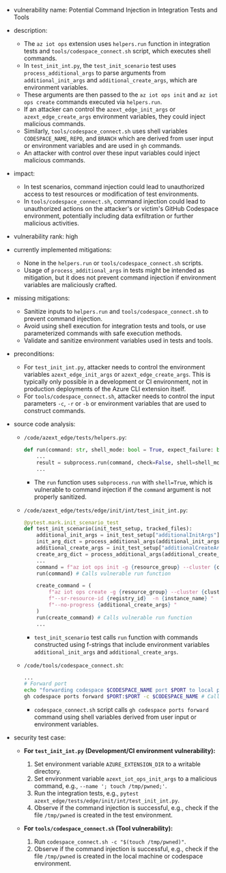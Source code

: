 - vulnerability name: Potential Command Injection in Integration Tests and Tools
- description:
  - The `az iot ops` extension uses `helpers.run` function in integration tests and `tools/codespace_connect.sh` script, which executes shell commands.
  - In `test_init_int.py`, the `test_init_scenario` test uses `process_additional_args` to parse arguments from `additional_init_args` and `additional_create_args`, which are environment variables.
  - These arguments are then passed to the `az iot ops init` and `az iot ops create` commands executed via `helpers.run`.
  - If an attacker can control the `azext_edge_init_args` or `azext_edge_create_args` environment variables, they could inject malicious commands.
  - Similarly, `tools/codespace_connect.sh` uses shell variables `CODESPACE_NAME`, `REPO`, and `BRANCH` which are derived from user input or environment variables and are used in `gh` commands.
  - An attacker with control over these input variables could inject malicious commands.

- impact:
  - In test scenarios, command injection could lead to unauthorized access to test resources or modification of test environments.
  - In `tools/codespace_connect.sh`, command injection could lead to unauthorized actions on the attacker's or victim's GitHub Codespace environment, potentially including data exfiltration or further malicious activities.

- vulnerability rank: high

- currently implemented mitigations:
  - None in the `helpers.run` or `tools/codespace_connect.sh` scripts.
  - Usage of `process_additional_args` in tests might be intended as mitigation, but it does not prevent command injection if environment variables are maliciously crafted.

- missing mitigations:
  - Sanitize inputs to `helpers.run` and `tools/codespace_connect.sh` to prevent command injection.
  - Avoid using shell execution for integration tests and tools, or use parameterized commands with safe execution methods.
  - Validate and sanitize environment variables used in tests and tools.

- preconditions:
  - For `test_init_int.py`, attacker needs to control the environment variables `azext_edge_init_args` or `azext_edge_create_args`. This is typically only possible in a development or CI environment, not in production deployments of the Azure CLI extension itself.
  - For `tools/codespace_connect.sh`, attacker needs to control the input parameters `-c`, `-r` or `-b` or environment variables that are used to construct commands.

- source code analysis:
  - `/code/azext_edge/tests/helpers.py`:
    ```python
    def run(command: str, shell_mode: bool = True, expect_failure: bool = False):
        ...
        result = subprocess.run(command, check=False, shell=shell_mode, text=True, capture_output=True, encoding="utf-8")
        ...
    ```
    - The `run` function uses `subprocess.run` with `shell=True`, which is vulnerable to command injection if the `command` argument is not properly sanitized.

  - `/code/azext_edge/tests/edge/init/int/test_init_int.py`:
    ```python
    @pytest.mark.init_scenario_test
    def test_init_scenario(init_test_setup, tracked_files):
        additional_init_args = init_test_setup["additionalInitArgs"] or ""
        init_arg_dict = process_additional_args(additional_init_args)
        additional_create_args = init_test_setup["additionalCreateArgs"] or ""
        create_arg_dict = process_additional_args(additional_create_args)
        ...
        command = f"az iot ops init -g {resource_group} --cluster {cluster_name} --no-progress {additional_init_args} "
        run(command) # Calls vulnerable run function

        create_command = (
            f"az iot ops create -g {resource_group} --cluster {cluster_name} "
            f"--sr-resource-id {registry_id}  -n {instance_name} "
            f"--no-progress {additional_create_args} "
        )
        run(create_command) # Calls vulnerable run function
        ...
    ```
    - `test_init_scenario` test calls `run` function with commands constructed using f-strings that include environment variables `additional_init_args` and `additional_create_args`.

  - `/code/tools/codespace_connect.sh`:
    ```bash
    ...
    # Forward port
    echo "forwarding codespace $CODESPACE_NAME port $PORT to local port $PORT"
    gh codespace ports forward $PORT:$PORT -c $CODESPACE_NAME # Calls vulnerable gh command
    ```
    - `codespace_connect.sh` script calls `gh codespace ports forward` command using shell variables derived from user input or environment variables.

- security test case:
  - **For `test_init_int.py` (Development/CI environment vulnerability):**
    1.  Set environment variable `AZURE_EXTENSION_DIR` to a writable directory.
    2.  Set environment variable `azext_iot_ops_init_args` to a malicious command, e.g., `--name '; touch /tmp/pwned;'`.
    3.  Run the integration tests, e.g., `pytest azext_edge/tests/edge/init/int/test_init_int.py`.
    4.  Observe if the command injection is successful, e.g., check if the file `/tmp/pwned` is created in the test environment.

  - **For `tools/codespace_connect.sh` (Tool vulnerability):**
    1.  Run `codespace_connect.sh -c "$(touch /tmp/pwned)"`.
    2.  Observe if the command injection is successful, e.g., check if the file `/tmp/pwned` is created in the local machine or codespace environment.